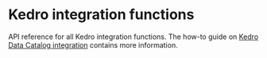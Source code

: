 <!-- vale off -->
# Kedro integration functions

API reference for all Kedro integration functions. The how-to guide on [Kedro Data Catalog integration](../user-guides/kedro-data-catalog.md) contains more information.

<!-- ::: vizro.integrations.kedro
    options:
      show_source: true -->

<!-- vale on -->
